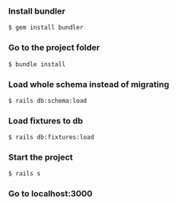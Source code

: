 ### Install bundler
`$ gem install bundler`

### Go to the project folder
`$ bundle install`

### Load whole schema instead of migrating
`$ rails db:schema:load`

### Load fixtures to db
`$ rails db:fixtures:load`

### Start the project
`$ rails s`

### Go to localhost:3000
